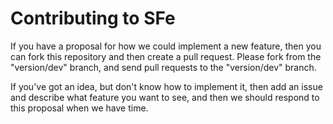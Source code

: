 # Contributing to SFe

If you have a proposal for how we could implement a new feature, then you can fork this repository and then create a pull request. Please fork from the "version/dev" branch, and send pull requests to the "version/dev" branch.

If you've got an idea, but don't know how to implement it, then add an issue and describe what feature you want to see, and then we should respond to this proposal when we have time.